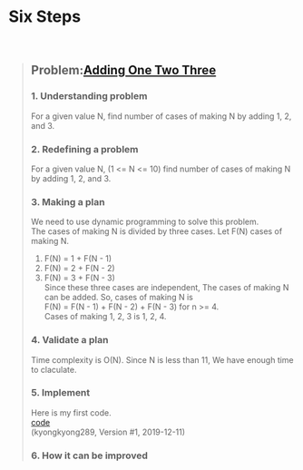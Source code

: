# Six Steps
<br />

> ## Problem:[Adding One Two Three](https://www.acmicpc.net/problem/9095)
>
> ### 1. Understanding problem
> For a given value N, find number of cases of making N by adding 1, 2, and 3.
> ### 2. Redefining a problem
> For a given value N, (1 <= N <= 10) find number of cases of making N by adding 1, 2, and 3.
> ### 3. Making a plan
> We need to use dynamic programming to solve this problem.  
> The cases of making N is divided by three cases. Let F(N) cases of making N.  
> 1) F(N) = 1 + F(N - 1)  
> 2) F(N) = 2 + F(N - 2)  
> 3) F(N) = 3 + F(N - 3)  
> Since these three cases are independent, The cases of making N can be added. So, cases of making N is  
> F(N) = F(N - 1) + F(N - 2) + F(N - 3) for n >= 4.  
> Cases of making 1, 2, 3 is 1, 2, 4.
> ### 4. Validate a plan
> Time complexity is O(N). Since N is less than 11, We have enough time to claculate.
> ### 5. Implement
> Here is my first code.  
> [code](https://github.com/kyongkyong289/Algorithm/blob/kyongkyong289/DynamicProgramming/AddingOneTwoThree_9095/AddingOneTwoThree_9095_kyongkyong289.py)  
> (kyongkyong289, Version #1, 2019-12-11)
> ### 6. How it can be improved
>
>
>


